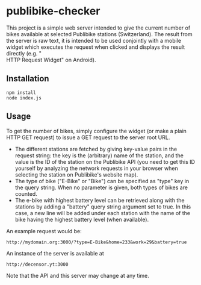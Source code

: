 # publibike-checker
This project is a simple web server intended to give the current number of bikes available at selected Publibike stations (Switzerland). The result from the server is raw text, it is intended to be used conjointly with a mobile widget which executes the request when clicked and displays the result directly (e.g. "  
HTTP Request Widget" on Android).

## Installation

```
npm install
node index.js
```
## Usage

To get the number of bikes, simply configure the widget (or make a plain HTTP GET request) to issue a GET request to the server root URL.
- The different stations are fetched by giving key-value pairs in the request string: the key is the (arbitrary) name of the station, and the value is the ID of the station on the Publibike API (you need to get this ID yourself by analyzing the network requests in your browser when selecting the station on Publibike's website map).
- The type of bike ("E-Bike" or "Bike") can be specified as "type" key in the query string. When no parameter is given, both types of bikes are counted.
- The e-bike with highest battery level can be retrieved along with the stations by adding a "battery" query string argument set to true. In this case, a new line will be added under each station with the name of the bike having the highest battery level (when available).

An example request would be: 
```
http://mydomain.org:3000/?type=E-Bike&home=233&work=29&battery=true
```
An instance of the server is available at 
```
http://decensor.yt:3000
```
Note that the API and this server may change at any time.

